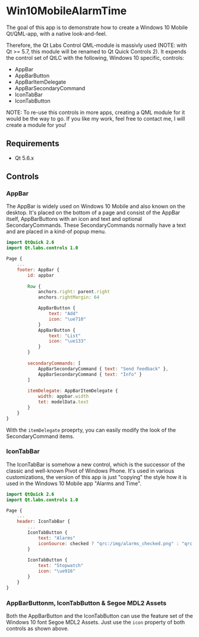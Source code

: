 # Win10MobileAlarmTime
The goal of this app is to demonstrate how to create a Windows 10 Mobile Qt/QML-app, with a native look-and-feel.

Therefore, the Qt Labs Control QML-module is massivly used (NOTE: with Qt >= 5.7, this module will be renamed to Qt Quick Controls 2).
It expends the control set of QtLC with the following, Windows 10 specific, controls:
* AppBar
* AppBarButton
* AppBarItemDelegate
* AppBarSecondaryCommand
* IconTabBar
* IconTabButton

NOTE: To re-use this controls in more apps, creating a QML module for it would be the way to go.
If you like my work, feel free to contact me, I will create a module for you!

## Requirements
* Qt 5.6.x 

## Controls
### AppBar
The AppBar is widely used on Windows 10 Mobile and also known on the desktop.
It's placed on the bottom of a page and consist of the AppBar itself, AppBarButtons with an icon and text and optional SecondaryCommands.
These SecondaryCommands normally have a text and are placed in a kind-of popup menu.
```QML
import QtQuick 2.6
import Qt.labs.controls 1.0

Page {
    ...
    footer: AppBar {
	    id: appbar
		
		Row {
		    anchors.right: parent.right
			anchors.rightMargin: 64

            AppBarButton {
                text: "Add"
                icon: "\ue710"
            }
            AppBarButton {
                text: "List"
                icon: "\ue133"
            }
		}
		
		secondaryCommands: [
		    AppBarSecondaryCommand { text: "Send feedback" },
		    AppBarSecondaryCommand { text: "Info" }
		]
		
		itemDelegate: AppBarItemDelegate {
		    width: appbar.width
			tet: modelData.text
		}
	}
}
```
With the `itemDelegate` proeprty, you can easily modify the look of the SecondaryCommand items. 

### IconTabBar
The IconTabBar is somehow a new control, which is the successor of the classic and well-known Pivot of Windows Phone.
It's used in various customizations, the version of this app is just "copying" the style how it is used in the Windows 10 Mobile app "Alarms and Time".
```QML
import QtQuick 2.6
import Qt.labs.controls 1.0

Page {
    ...
    header: IconTabBar {
	    ...
		IconTabButton {
		    text: "Alarms"
			iconSource: checked ? "qrc:/img/alarms_checked.png" : "qrc:/img/alarms.png"
		}
		
		IconTabButton {
		    text: "Stopwatch"
			icon: "\ue916"
		}
	}
}
```

### AppBarButtonm, IconTabButton & Segoe MDL2 Assets
Both the AppBarButton and the IconTabButton can use the feature set of the Windows 10 font Segoe MDL2 Assets.
Just use the `icon` property of both controls as shown above.